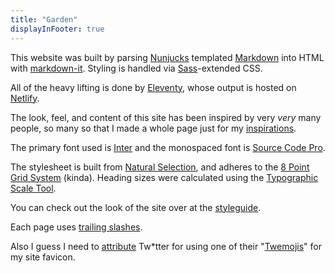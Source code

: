 ```yaml
---
title: "Garden"
displayInFooter: true
---
```


This website was built by parsing [Nunjucks](https://mozilla.github.io/nunjucks/) templated [Markdown](https://daringfireball.net/projects/markdown/) into HTML with [markdown-it](https://markdown-it.github.io/). Styling is handled via [Sass](https://sass-lang.com/)-extended CSS.

All of the heavy lifting is done by [Eleventy](https://www.11ty.dev/), whose output is hosted on [Netlify](https://www.netlify.com/).

The look, feel, and content of this site has been inspired by very _very_ many people, so many so that I made a whole page just for my [inspirations](/inspiration/).

The primary font used is [Inter](https://rsms.me/inter/) and the monospaced font is [Source Code Pro](https://adobe-fonts.github.io/source-code-pro/).

The stylesheet is built from [Natural Selection](https://github.com/frontaid/natural-selection/), and adheres to the [8 Point Grid System](https://tanzu.vmware.com/content/built-to-adapt/intro-to-the-8-point-grid-system-2/) (kinda). Heading sizes were calculated using the [Typographic Scale Tool](https://spencermortensen.com/articles/typographic-scale/).

You can check out the look of the site over at the [styleguide](/styleguide/).

Each page uses [trailing slashes](https://www.zachleat.com/web/trailing-slash/).

Also I guess I need to [attribute](https://github.com/twitter/twemoji/blob/master/LICENSE-GRAPHICS) Tw*tter for using one of their "[Twemojis](https://github.com/twitter/twemoji)" for my site favicon.